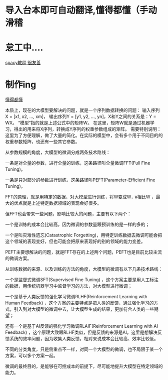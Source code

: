 

# 导入台本即可自动翻译,懂得都懂（手动滑稽
# 怠工中....

[spacy教程,很友善](https://course.spacy.io/zh/)
# 制作ing

[懂得都懂](1.png)

本质上，现在的大模型要解决的问题，就是一个序列数据转换的问题：
输入序列 X = [x1, x2, ..., xm]， 输出序列Y = [y1, y2, …, yn]，X和Y之间的关系是：Y = WX。
“模型”指的就是上述公式中的矩阵W。
在这里，矩阵W就是通过机器学习，得出的用来将X序列，转换成Y序列的权重参数组成的矩阵。
需要特别说明：这里为了方便理解，做了大量的简化。在实际的模型中，会有多个用于不同目的的权重参数矩阵，也还有一些其它参数。

从参数规模的角度，大模型的微调分成两条技术路线：

一条是对全量的参数，进行全量的训练，这条路径叫全量微调FFT(Full Fine Tuning)。

一条是只对部分的参数进行训练，这条路径叫PEFT(Parameter-Efficient Fine Tuning)。

FFT的原理，就是用特定的数据，对大模型进行训练，将W变成W`，W`相比W ，最大的优点就是上述特定数据领域的表现会好很多。

但FFT也会带来一些问题，影响比较大的问题，主要有以下两个：

一个是训练的成本会比较高，因为微调的参数量跟预训练的是一样的多的；

一个是叫灾难性遗忘(Catastrophic Forgetting)，用特定训练数据去微调可能会把这个领域的表现变好，但也可能会把原来表现好的别的领域的能力变差。

PEFT主要想解决的问题，就是FFT存在的上述两个问题，PEFT也是目前比较主流的微调方案。

从训练数据的来源、以及训练的方法的角度，大模型的微调有以下几条技术路线：

一个是监督式微调SFT(Supervised Fine Tuning) ，这个方案主要是用人工标注的数据，用传统机器学习中监督学习的方法，对大模型进行微调；

一个是基于人类反馈的强化学习微调RLHF(Reinforcement Learning with Human Feedback) ，这个方案的主要特点是把人类的反馈，通过强化学习的方式，引入到对大模型的微调中去，让大模型生成的结果，更加符合人类的一些期望；

还有一个是基于AI反馈的强化学习微调RLAIF(Reinforcement Learning with AI Feedback) ，这个原理大致跟RLHF类似，但是反馈的来源是AI。这里是想解决反馈系统的效率问题，因为收集人类反馈，相对来说成本会比较高、效率比较低。

不同的分类角度，只是侧重点不一样，对同一个大模型的微调，也不局限于某一个方案，可以多个方案一起。

微调的最终目的，是能够在可控成本的前提下，尽可能地提升大模型在特定领域的能力。
